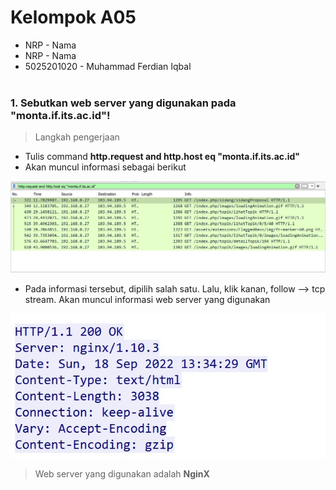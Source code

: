 # Kelompok A05
* NRP - Nama
* NRP - Nama
* 5025201020 - Muhammad Ferdian Iqbal
<br><br>

### 1. Sebutkan web server yang digunakan pada "monta.if.its.ac.id"!

> Langkah pengerjaan 
- Tulis command **http.request and http.host eq "monta.if.its.ac.id"**
- Akan muncul informasi sebagai berikut

![Gambar 1.1](./images/1.1.jpg)

- Pada informasi tersebut, dipilih salah satu. Lalu, klik kanan, follow --> tcp stream. Akan muncul informasi web server yang digunakan

![Gambar 1.2](./images/1.2.jpg)

> Web server yang digunakan adalah **NginX**
